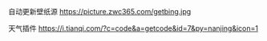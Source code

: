 自动更新壁纸源
https://picture.zwc365.com/getbing.jpg


天气插件
https://i.tianqi.com/?c=code&a=getcode&id=7&py=nanjing&icon=1
